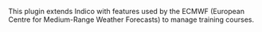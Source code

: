 This plugin extends Indico with features used by the ECMWF (European Centre
for Medium-Range Weather Forecasts) to manage training courses.